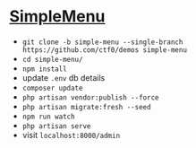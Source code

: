 # [SimpleMenu](https://github.com/ctf0/SimpleMenu)

- `git clone -b simple-menu --single-branch https://github.com/ctf0/demos simple-menu`
- `cd simple-menu/`
- `npm install`
- update `.env` db details
- `composer update`
- `php artisan vendor:publish --force`
- `php artisan migrate:fresh --seed`
- `npm run watch`
- `php artisan serve`
- visit `localhost:8000/admin`
